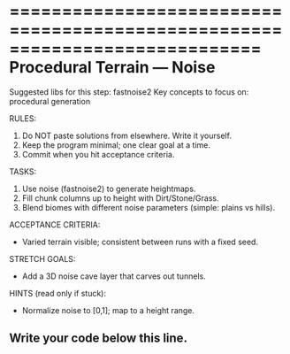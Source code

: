 ============================================================================
 Procedural Terrain — Noise
 ============================================================================
 Suggested libs for this step: fastnoise2
 Key concepts to focus on: procedural generation

 RULES:
 1) Do NOT paste solutions from elsewhere. Write it yourself.
 2) Keep the program minimal; one clear goal at a time.
 3) Commit when you hit acceptance criteria.

 TASKS:
 1. Use noise (fastnoise2) to generate heightmaps.
 2. Fill chunk columns up to height with Dirt/Stone/Grass.
 3. Blend biomes with different noise parameters (simple: plains vs hills).

 ACCEPTANCE CRITERIA:
 - Varied terrain visible; consistent between runs with a fixed seed.

 STRETCH GOALS:
 - Add a 3D noise cave layer that carves out tunnels.

 HINTS (read only if stuck):
 - Normalize noise to [0,1]; map to a height range.

 Write your code below this line.
 -----------------------------------------------------------
